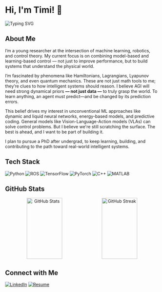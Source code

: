 # Hi, I'm Timi! 👋

<img src="https://readme-typing-svg.herokuapp.com?font=Fira+Code&pause=1000&color=2986cc&width=435&lines=Robotics;Machine+Learning;Reinforcement+Learning;Optimal+Control;Learning+Based+Control;Aspiring+Researcher" alt="Typing SVG" />

## About Me

I’m a young researcher at the intersection of machine learning, robotics, and control theory. My current focus is on combining model-based and learning-based control — not just to improve performance, but to build systems that understand the physical world.

I’m fascinated by phenomena like Hamiltonians, Lagrangians, Lyapunov theory, and even quantum mechanics. These are not just math tools to me; they’re clues to how intelligent systems should reason. I believe AGI will need strong dynamical priors **— not just data —** to truly grasp the world. To learn anything, an agent must predict—and be changed by its prediction errors.

This belief drives my interest in unconventional ML approaches like dynamic and liquid neural networks, energy-based models, and predictive coding. General models like Vision-Language-Action models (VLAs) can solve control problems. But I believe we're still scratching the surface. The best is ahead, and I want to be part of building it.

I plan to pursue a PhD after undergrad, to keep learning, building, and contributing to the path toward real-world intelligent systems.

## Tech Stack

![Python](https://img.shields.io/badge/-Python-black?style=flat-square&logo=Python) ![ROS](https://img.shields.io/badge/-ROS-22314E?style=flat-square&logo=ROS) ![TensorFlow](https://img.shields.io/badge/-TensorFlow-black?style=flat-square&logo=TensorFlow) ![PyTorch](https://img.shields.io/badge/-PyTorch-EE4C2C?style=flat-square&logo=PyTorch&logoColor=white) ![C++](https://img.shields.io/badge/-C++-00599C?style=flat-square&logo=C%2B%2B&logoColor=white) ![MATLAB](https://img.shields.io/badge/-MATLAB-0076A8?style=flat-square&logo=Mathworks)

## GitHub Stats

<p align="center">
  <img src="https://github-readme-stats.vercel.app/api?username=iitimii&show_icons=true&theme=tokyonight" alt="GitHub Stats" style="height: 200px; width: 48%;" />
  <img src="https://github-readme-streak-stats.herokuapp.com/?user=iitimii&theme=tokyonight" alt="GitHub Streak" style="height: 200px; width: 48%;" />
</p>

## Connect with Me

[![LinkedIn](https://img.shields.io/badge/-LinkedIn-0077B5?style=flat-square&logo=Linkedin&logoColor=white)](https://www.linkedin.com/in/timi-owolabi/)
[![Resume]([https://img.shields.io/badge/-Resume-4285F4?style=flat-square&logo=Google-Drive&logoColor=white)](https://drive.google.com/file/d/1LZPsuOZ4dmpKxJJhJXtazrXhZ9O2Nn-8/view?usp=drive_link)
